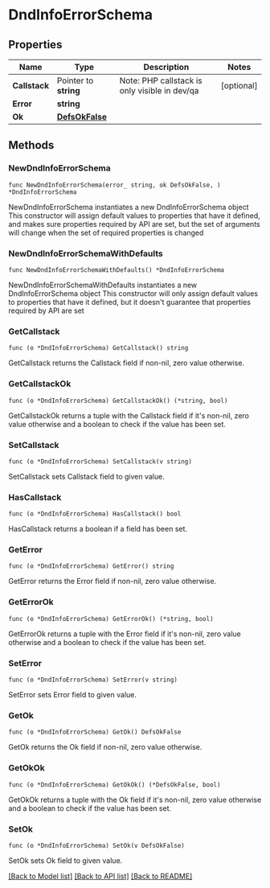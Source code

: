 # DndInfoErrorSchema

## Properties

Name | Type | Description | Notes
------------ | ------------- | ------------- | -------------
**Callstack** | Pointer to **string** | Note: PHP callstack is only visible in dev/qa | [optional] 
**Error** | **string** |  | 
**Ok** | [**DefsOkFalse**](DefsOkFalse.md) |  | 

## Methods

### NewDndInfoErrorSchema

`func NewDndInfoErrorSchema(error_ string, ok DefsOkFalse, ) *DndInfoErrorSchema`

NewDndInfoErrorSchema instantiates a new DndInfoErrorSchema object
This constructor will assign default values to properties that have it defined,
and makes sure properties required by API are set, but the set of arguments
will change when the set of required properties is changed

### NewDndInfoErrorSchemaWithDefaults

`func NewDndInfoErrorSchemaWithDefaults() *DndInfoErrorSchema`

NewDndInfoErrorSchemaWithDefaults instantiates a new DndInfoErrorSchema object
This constructor will only assign default values to properties that have it defined,
but it doesn't guarantee that properties required by API are set

### GetCallstack

`func (o *DndInfoErrorSchema) GetCallstack() string`

GetCallstack returns the Callstack field if non-nil, zero value otherwise.

### GetCallstackOk

`func (o *DndInfoErrorSchema) GetCallstackOk() (*string, bool)`

GetCallstackOk returns a tuple with the Callstack field if it's non-nil, zero value otherwise
and a boolean to check if the value has been set.

### SetCallstack

`func (o *DndInfoErrorSchema) SetCallstack(v string)`

SetCallstack sets Callstack field to given value.

### HasCallstack

`func (o *DndInfoErrorSchema) HasCallstack() bool`

HasCallstack returns a boolean if a field has been set.

### GetError

`func (o *DndInfoErrorSchema) GetError() string`

GetError returns the Error field if non-nil, zero value otherwise.

### GetErrorOk

`func (o *DndInfoErrorSchema) GetErrorOk() (*string, bool)`

GetErrorOk returns a tuple with the Error field if it's non-nil, zero value otherwise
and a boolean to check if the value has been set.

### SetError

`func (o *DndInfoErrorSchema) SetError(v string)`

SetError sets Error field to given value.


### GetOk

`func (o *DndInfoErrorSchema) GetOk() DefsOkFalse`

GetOk returns the Ok field if non-nil, zero value otherwise.

### GetOkOk

`func (o *DndInfoErrorSchema) GetOkOk() (*DefsOkFalse, bool)`

GetOkOk returns a tuple with the Ok field if it's non-nil, zero value otherwise
and a boolean to check if the value has been set.

### SetOk

`func (o *DndInfoErrorSchema) SetOk(v DefsOkFalse)`

SetOk sets Ok field to given value.



[[Back to Model list]](../README.md#documentation-for-models) [[Back to API list]](../README.md#documentation-for-api-endpoints) [[Back to README]](../README.md)


